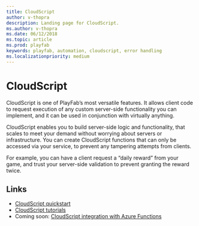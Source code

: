 ```yaml
---
title: CloudScript
author: v-thopra
description: Landing page for CloudScript.
ms.author: v-thopra
ms.date: 06/12/2018
ms.topic: article
ms.prod: playfab
keywords: playfab, automation, cloudscript, error handling
ms.localizationpriority: medium
---
```


# CloudScript

CloudScript is one of PlayFab’s most versatile features. It allows client code to request execution of any custom server-side functionality you can implement, and it can be used in conjunction with virtually anything.

CloudScript enables you to build server-side logic and functionality, that scales to meet your demand without worrying about servers or infrastructure. You can create CloudScript functions that can only be accessed via your service, to prevent any tampering attempts from clients.

For example, you can have a client request a “daily reward” from your game, and trust your server-side validation to prevent granting the reward twice.

## Links

- [CloudScript quickstart](quickstart.md)
- [CloudScript tutorials](tutorials.md)
- Coming soon: [CloudScript integration with Azure Functions](cloudscript-and-azure-functions.md)